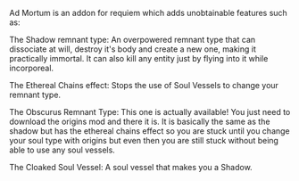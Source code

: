 Ad Mortum is an addon for requiem which adds unobtainable features such as:

The Shadow remnant type: An overpowered remnant type that can dissociate at will, destroy it's body and create a new one, making it practically immortal. It can also kill any entity just by flying into it while incorporeal.

The Ethereal Chains effect: Stops the use of Soul Vessels to change your remnant type.

The Obscurus Remnant Type: This one is actually available! You just need to download the origins mod and there it is. It is basically the same as the shadow but has the ethereal chains effect so you are stuck until you change your soul type with origins but even then you are still stuck without being able to use any soul vessels.

The Cloaked Soul Vessel: A soul vessel that makes you a Shadow.
